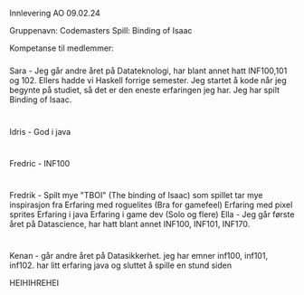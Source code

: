 Innlevering AO 09.02.24

Gruppenavn: Codemasters
Spill: Binding of Isaac

Kompetanse til medlemmer:
#####
Sara - Jeg går andre året på Datateknologi, har blant annet hatt INF100,101 og 102. Ellers hadde vi Haskell forrige semester. Jeg startet å kode når jeg begynte på studiet, så det er den eneste erfaringen jeg har. Jeg har spilt Binding of Isaac. 
#
Idris - God i java
#
Fredric - INF100
#
Fredrik - 
Spilt mye "TBOI" (The binding of Isaac) som spillet tar mye inspirasjon fra
Erfaring med roguelites (Bra for gamefeel)
Erfaring med pixel sprites
Erfaring i java
Erfaring i game dev (Solo og flere)
Ella - Jeg går første året på Datascience, har hatt blant annet INF100, INF101, INF170.
#
Kenan - går andre året på Datasikkerhet. jeg har emner inf100, inf101, inf102. har litt erfaring java og sluttet å spille en stund siden

HEIHIHREHEI

